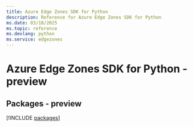 ```yaml
---
title: Azure Edge Zones SDK for Python
description: Reference for Azure Edge Zones SDK for Python
ms.date: 03/18/2025
ms.topic: reference
ms.devlang: python
ms.service: edgezones
---
```

# Azure Edge Zones SDK for Python - preview
## Packages - preview
[!INCLUDE [packages](edge-zones-index.md)]